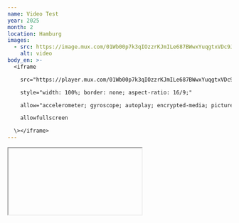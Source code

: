 ```yaml
---
name: Video Test
year: 2025
month: 2
location: Hamburg
images:
  - src: https://image.mux.com/01Wb00p7k3qIOzzrKJmILe687BWwxYuqgtxVDc9JUwgXk/thumbnail.png?width=214&height=121&time=214
    alt: video
body_en: >-
  <iframe

    src="https://player.mux.com/01Wb00p7k3qIOzzrKJmILe687BWwxYuqgtxVDc9JUwgXk?metadata-video-title=Help_Version1&video-title=Help_Version1&accent-color=%23000000&primary-color=%23f1fff4"

    style="width: 100%; border: none; aspect-ratio: 16/9;"

    allow="accelerometer; gyroscope; autoplay; encrypted-media; picture-in-picture;"

    allowfullscreen

  \></iframe>
---
```

<iframe

  src="https://player.mux.com/01Wb00p7k3qIOzzrKJmILe687BWwxYuqgtxVDc9JUwgXk?metadata-video-title=Help_Version1&video-title=Help_Version1&accent-color=%23000000&primary-color=%23f1fff4"

  style="width: 100%; border: none; aspect-ratio: 16/9;"

  allow="accelerometer; gyroscope; autoplay; encrypted-media; picture-in-picture;"

  allowfullscreen

\></iframe>
